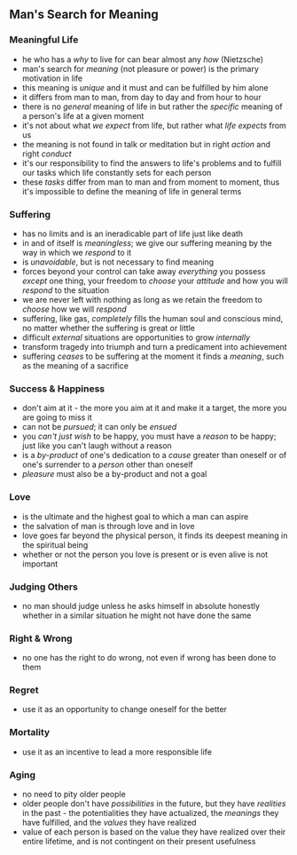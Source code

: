 ## Man's Search for Meaning


### Meaningful Life
- he who has a *why* to live for can bear almost any *how* (Nietzsche)
- man's search for *meaning* (not pleasure or power) is the primary motivation in life
- this meaning is *unique* and it must and can be fulfilled by him alone
- it differs from man to man, from day to day and from hour to hour
- there is no *general* meaning of life in but rather the *specific* meaning of a person's life at a given moment
- it's not about what *we expect* from life, but rather what *life expects* from us
- the meaning is not found in talk or meditation but in right *action* and right *conduct*
- it's our responsibility to find the answers to life's problems and to fulfill our tasks which life constantly sets for each person
- these *tasks* differ from man to man and from moment to moment, thus it's impossible to define the meaning of life in general terms


### Suffering
- has no limits and is an ineradicable part of life just like death
- in and of itself is *meaningless*; we give our suffering meaning by the way in which we *respond* to it
- is *unavoidable*, but is not necessary to find meaning
- forces beyond your control can take away *everything* you possess *except* one thing, your freedom to *choose* your *attitude* and how you will *respond* to the situation
- we are never left with nothing as long as we retain the freedom to *choose* how we will *respond*
- suffering, like gas, *completely* fills the human soul and conscious mind, no matter whether the suffering is great or little
- difficult *external* situations are opportunities to grow *internally*
- transform tragedy into triumph and turn a predicament into achievement
- suffering *ceases* to be suffering at the moment it finds a *meaning*, such as the meaning of a sacrifice


### Success & Happiness
- don't aim at it - the more you aim at it and make it a target, the more you are going to miss it
- can not be *pursued*; it can only be *ensued*
- you *can't just wish* to be happy, you must have a *reason* to be happy; just like you can't laugh without a reason
- is a *by-product* of one's dedication to a *cause* greater than oneself or of one's surrender to a *person* other than oneself
- *pleasure* must also be a by-product and not a goal


### Love
- is the ultimate and the highest goal to which a man can aspire
- the salvation of man is through love and in love
- love goes far beyond the physical person, it finds its deepest meaning in the spiritual being
- whether or not the person you love is present or is even alive is not important


### Judging Others
- no man should judge unless he asks himself in absolute honestly whether in a similar situation he might not have done the same


### Right & Wrong
- no one has the right to do wrong, not even if wrong has been done to them


### Regret
- use it as an opportunity to change oneself for the better


### Mortality
- use it as an incentive to lead a more responsible life


### Aging
- no need to pity older people
- older people don't have *possibilities* in the future, but they have *realities* in the past - the potentialities they have actualized, the *meanings* they have fulfilled, and the *values* they have realized
- value of each person is based on the value they have realized over their entire lifetime, and is not contingent on their present usefulness
